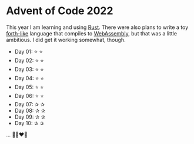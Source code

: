 # Advent of Code 2022

This year I am learning and using [Rust](https://www.rust-lang.org). There were also plans to write a toy [forth-like](https://www.forth.com/forth) language that compiles to
[WebAssembly](https://webassembly.org), but that was a little ambitious. I did get it working somewhat, though.

- Day 01: ⭐ ⭐
- Day 02: ⭐ ⭐
- Day 03: ⭐ ⭐
- Day 04: ⭐ ⭐
- Day 05: ⭐ ⭐
- Day 06: ⭐ ⭐
- Day 07: ✰ ✰
- Day 08: ✰ ✰
- Day 09: ✰ ✰
- Day 10: ✰ ✰

... 👩‍💻❤️🦀
